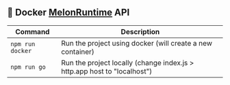 ## 🍈 Docker [MelonRuntime](https://github.com/MelonRuntime/MelonRuntime) API

| Command | Description |
| ------- | ----------- |
| `npm run docker` | Run the project using docker (will create a new container) |
| `npm run go` | Run the project locally (change index.js > http.app host to "localhost") |
